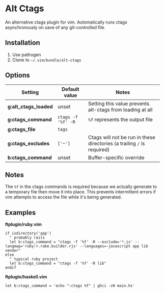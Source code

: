 # Alt Ctags

An alternative ctags plugin for vim. Automatically runs ctags 
asynchronously on save of any git-controlled file.

## Installation

1. Use pathogen
2. Clone to `~/.vim/bundle/alt-ctags`

## Options

| Setting                | Default value      | Notes
| ---                    | ---                | ---
| **g:alt_ctags_loaded** | unset              | Setting this value prevents alt-ctags from loading at all
| **g:ctags_command**    | `ctags -f '%f' -R` | `%f` represents the output file
| **g:ctags_file**       | `tags`             |
| **g:ctags_excludes**   | `['~']`            | Ctags will not be run in these directories (a trailing `/` is required)
| **b:ctags_command**    | unset              | Buffer-specific override

## Notes

The `%f` in the ctags commands is required because we actually generate 
to a temporary file then move it into place. This prevents intermittent 
errors if vim attempts to access the file while it's being generated.

## Examples

**ftplugin/ruby.vim**

~~~ { .vim }
if isdirectory('app')
  " probably rails
  let b:ctags_command = "ctags -f '%f' -R --exclude='*.js' --langmap='ruby:+.rake.builder.rjs' --languages=-javascript app lib vendor"
else
  " typical ruby project
  let b:ctags_command = "ctags -f '%f' -R lib"
endif
~~~

**ftplugin/haskell.vim**

~~~ { .vim }
let b:ctags_command = 'echo ":ctags %f" | ghci -v0 main.hs'
~~~
